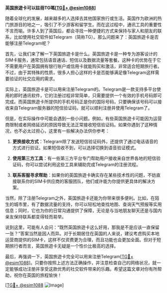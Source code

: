 **英国旅遊卡可以註冊TG嗎[[TG💪+ @esim1088](https://t.me/s/esim1088)]**

随着全球化的发展，越来越多的人选择去其他国家旅行或生活。英国作为欧洲的热门旅游目的地之一，吸引了不少游客和留学生。而在这过程中，通讯工具的重要性不言而喻。许多人到了英国后，都会寻找一种便捷的方式来保持与家人和朋友的联系，比如使用社交软件如Telegram（简称TG）。那么问题来了：英国旅遊卡是否能够注册Telegram呢？

首先，让我们来了解一下英国旅遊卡是什么。英国旅遊卡是一种专为游客设计的SIM卡服务，通常包括语音通话、短信以及数据流量等套餐。这种卡的优势在于它不需要用户在英国拥有银行账户或信用卡就能购买和激活，非常适合短期旅行者。不过，由于其特殊的性质，很多人担心这样的卡是否能够满足像Telegram这样需要验证的社交应用的需求。

实际上，英国旅遊卡是可以用来注册Telegram的。Telegram是一款支持多平台使用的即时通讯软件，它的注册过程非常简单，只需要提供一个有效的手机号码即可完成。而英国旅遊卡所提供的手机号码正是你的国际号码，只要确保该号码可以接收来自Telegram服务器的短信验证码，就可以顺利注册并使用Telegram了。

但是，在实际操作中可能会遇到一些小问题。例如，有些英国旅遊卡可能因为运营商限制或者网络延迟的原因导致无法正常接收短信验证码。如果你遇到了这种情况，也不必太过担心，这里有一些解决办法供你参考：

1. **更换接收方式**：Telegram除了发送短信验证码外，还提供了通过电话语音的方式进行验证。如果短信收不到，可以选择切换到语音验证模式。
   
2. **使用第三方工具**：有一些第三方平台专门帮助用户接收来自世界各地的短信验证码，你可以尝试利用这些工具来辅助完成Telegram的注册流程。

3. **联系客服寻求帮助**：如果你的英国旅遊卡确实存在某些技术性的问题，不妨直接联系你的SIM卡供应商的客服团队，他们或许能为你提供更具体的解决方案。

当然，除了注册Telegram之外，英国旅遊卡还能为你带来很多便利。比如，在陌生的城市里，有了数据流量的支持，你可以轻松地查找地图、查询天气预报等实用信息；同时，它也为你的日常沟通提供了保障，无论是与当地朋友聊天还是与国内亲友保持联系都变得轻而易举。

说到这里，可能有人会问：“既然英国旅遊卡这么好用，那我是不是应该一直保留一张？”答案当然是因人而异。对于长期居住在英国的人来说，建议考虑购买本地运营商提供的SIM卡，这样不仅资费更为合理，而且功能也会更加全面。但对于短期旅行者而言，英国旅遊卡无疑是一个性价比极高的选择。

最后，再强调一下，英国旅遊卡完全可以用来注册Telegram[[TG💪+ @esim1088](https://t.me/s/esim1088)]。只要你按照上述方法正确操作，并注意检查自己的网络状况，就一定能够成功注册并享受这款优秀的社交软件带来的乐趣。希望这篇文章对你有所帮助，祝你在英国的旅程愉快！

[[TG💪+ @esim1088](https://t.me/s/esim1088) ![Image](https://i.postimg.cc/4NQfJmqS/Snipaste-2025-05-13-00-14-12.png)]